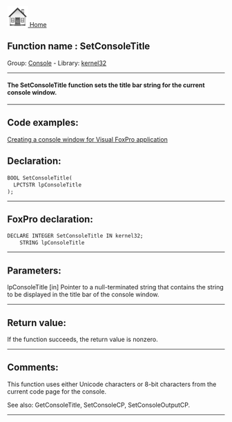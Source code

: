 [<img src="../../images/home.png"> Home ](https://github.com/VFPX/Win32API)  

## Function name : SetConsoleTitle
Group: [Console](../../functions_group.md#Console)  -  Library: [kernel32](../../Libraries.md#kernel32)  
***  


#### The SetConsoleTitle function sets the title bar string for the current console window.
***  


## Code examples:
[Creating a console window for Visual FoxPro application](../../samples/sample_474.md)  

## Declaration:
```foxpro  
BOOL SetConsoleTitle(
  LPCTSTR lpConsoleTitle
);  
```  
***  


## FoxPro declaration:
```foxpro  
DECLARE INTEGER SetConsoleTitle IN kernel32;
	STRING lpConsoleTitle  
```  
***  


## Parameters:
lpConsoleTitle 
[in] Pointer to a null-terminated string that contains the string to be displayed in the title bar of the console window.  
***  


## Return value:
If the function succeeds, the return value is nonzero.  
***  


## Comments:
This function uses either Unicode characters or 8-bit characters from the current code page for the console.  
  
See also:  GetConsoleTitle, SetConsoleCP, SetConsoleOutputCP.  
  
***  

